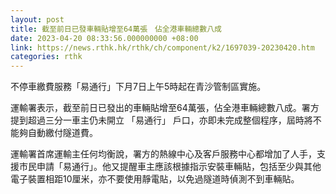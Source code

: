 ```yaml
---
layout: post
title: 截至前日已發車輛貼增至64萬張　佔全港車輛總數八成
date: 2023-04-20 08:33:56.000000000 +08:00
link: https://news.rthk.hk/rthk/ch/component/k2/1697039-20230420.htm
categories: rthk
---
```


不停車繳費服務「易通行」下月7日上午5時起在青沙管制區實施。

運輸署表示，截至前日已發出的車輛貼增至64萬張，佔全港車輛總數八成。署方提到超過三分一車主仍未開立 「易通行」 戶口，亦即未完成整個程序，屆時將不能夠自動繳付隧道費。

運輸署首席運輸主任何均衡說，署方的熱線中心及客戶服務中心都增加了人手，支援巿民申請「易通行」。他又提醒車主應該根據指示安裝車輛貼，包括至少與其他電子裝置相距10厘米，亦不要使用靜電貼，以免過隧道時偵測不到車輛貼。
